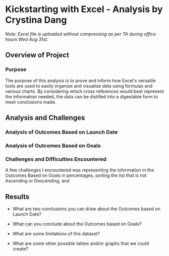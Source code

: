 # **Kickstarting with Excel - Analysis by Crystina Dang**

*Note: Excel file is uploaded without compressing as per TA during office hours Wed Aug 31st.*

## **Overview of Project**

### Purpose
  The purpose of this analysis is to prove and inform how Excel's versatile tools are used to easily organize and visualize data using formulas and various charts. By considering which cross references would best represent the information needed, the data can be distilled into a digestable form to meet conclusions made.

## Analysis and Challenges

### Analysis of Outcomes Based on Launch Date


### Analysis of Outcomes Based on Goals

### Challenges and Difficulties Encountered
A few challenges I encountered was representing the information in the Outcomes Based on Goals in percentages, sorting the list that is not Ascending or Descending, and

## Results

- What are two conclusions you can draw about the Outcomes based on Launch Date?

- What can you conclude about the Outcomes based on Goals?

- What are some limitations of this dataset?

- What are some other possible tables and/or graphs that we could create?
